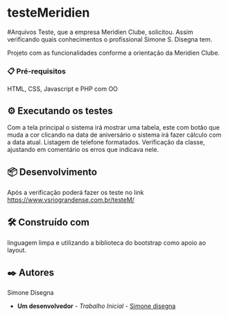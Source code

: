 # testeMeridien
#Arquivos Teste, que a empresa Meridien Clube, solicitou. Assim verificando quais conhecimentos o profissional Simone S. Disegna tem.

Projeto com as funcionalidades conforme a orientação da  Meridien Clube.

### 📋 Pré-requisitos
HTML, CSS, Javascript e PHP com OO

## ⚙️ Executando os testes
Com a tela principal o sistema irá mostrar uma tabela, este com botão que muda a cor clicando na data de aniversário o sistema irá fazer cálculo com a data atual.
Listagem de telefone formatados.
Verificação da classe, ajustando em comentário os erros que indicava nele.

## 📦 Desenvolvimento
Após a verificação poderá fazer os teste no link https://www.vsriograndense.com.br/testeM/

## 🛠️ Construído com
linguagem limpa e utilizando a biblioteca do bootstrap como apoio ao layout.

## ✒️ Autores

Simone Disegna

* **Um desenvolvedor** - *Trabalho Inicial* - [Simone disegna]( https://github.com/simonedisegna)